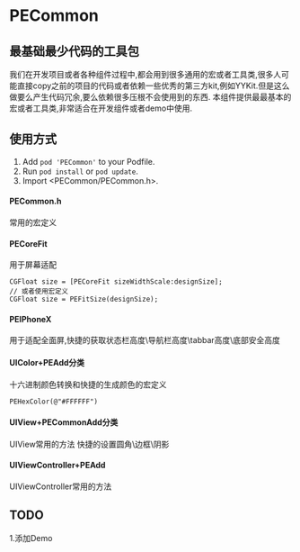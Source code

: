 <!--
 * @Author: 蔡坤育
 * @Date: 2020-11-10 15:05:24
 * @Descripttion: 描述
-->
# PECommon

## 最基础最少代码的工具包
我们在开发项目或者各种组件过程中,都会用到很多通用的宏或者工具类,很多人可能直接copy之前的项目的代码或者依赖一些优秀的第三方kit,例如YYKit.但是这么做要么产生代码冗余,要么依赖很多压根不会使用到的东西.
本组件提供最最基本的宏或者工具类,非常适合在开发组件或者demo中使用.

## 使用方式
1. Add `pod 'PECommon'` to your Podfile.
2. Run `pod install` or `pod update`.
3. Import \<PECommon/PECommon.h\>.

#### PECommon.h
常用的宏定义

#### PECoreFit
用于屏幕适配
```objc
CGFloat size = [PECoreFit sizeWidthScale:designSize];
// 或者使用宏定义
CGFloat size = PEFitSize(designSize);
```

#### PEIPhoneX
用于适配全面屏,快捷的获取状态栏高度\导航栏高度\tabbar高度\底部安全高度

#### UIColor+PEAdd分类
十六进制颜色转换和快捷的生成颜色的宏定义
```objc
PEHexColor(@"#FFFFFF")
```

#### UIView+PECommonAdd分类
UIView常用的方法
快捷的设置圆角\边框\阴影

#### UIViewController+PEAdd
UIViewController常用的方法


## TODO
1.添加Demo

